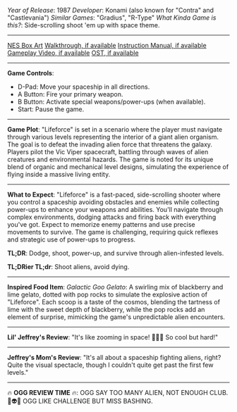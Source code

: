 *Year of Release*: 1987
*Developer*: Konami (also known for "Contra" and "Castlevania")
*Similar Games*: "Gradius", "R-Type"
*What Kinda Game is this?*: Side-scrolling shoot 'em up with space theme.

---
[NES Box Art](https://www.google.com/search?tbm=isch&q=NES+Box+Art+Lifeforce) 
[Walkthrough, if available](https://www.google.com/search?q=Walkthrough+NES+Lifeforce)
[Instruction Manual, if available](https://www.google.com/search?q=NES+Instruction+Manual+Lifeforce)
[Gameplay Video, if available](https://www.youtube.com/results?search_query=gameplay+NES+Lifeforce) 
[OST, if available](https://www.youtube.com/results?search_query=gameplay+NES+Lifeforce+OST)

- - -
**Game Controls**:
- D-Pad: Move your spaceship in all directions.
- A Button: Fire your primary weapon.
- B Button: Activate special weapons/power-ups (when available).
- Start: Pause the game.

- - -
**Game Plot**: "Lifeforce" is set in a scenario where the player must navigate through various levels representing the interior of a giant alien organism. The goal is to defeat the invading alien force that threatens the galaxy. Players pilot the Vic Viper spacecraft, battling through waves of alien creatures and environmental hazards. The game is noted for its unique blend of organic and mechanical level designs, simulating the experience of flying inside a massive living entity. 

- - -
**What to Expect**: "Lifeforce" is a fast-paced, side-scrolling shooter where you control a spaceship avoiding obstacles and enemies while collecting power-ups to enhance your weapons and abilities. You'll navigate through complex environments, dodging attacks and firing back with everything you've got. Expect to memorize enemy patterns and use precise movements to survive. The game is challenging, requiring quick reflexes and strategic use of power-ups to progress. 

**TL;DR**: Dodge, shoot, power-up, and survive through alien-infested levels.

**TL;DRier TL;dr**: Shoot aliens, avoid dying.

---
**Inspired Food Item**: *Galactic Goo Gelato*: A swirling mix of blackberry and lime gelato, dotted with pop rocks to simulate the explosive action of "Lifeforce". Each scoop is a taste of the cosmos, blending the tartness of lime with the sweet depth of blackberry, while the pop rocks add an element of surprise, mimicking the game's unpredictable alien encounters.

---
**Lil' Jeffrey's Review**: "It's like zooming in space! 🚀👾💥 So cool but hard!"

---
**Jeffrey's Mom's Review**: "It's all about a spaceship fighting aliens, right? Quite the visual spectacle, though I couldn't quite get past the first few levels."

---
🔥 **OGG REVIEW TIME** 🔥: OGG SAY TOO MANY ALIEN, NOT ENOUGH CLUB. 🚀👽🔥 OGG LIKE CHALLENGE BUT MISS BASHING.